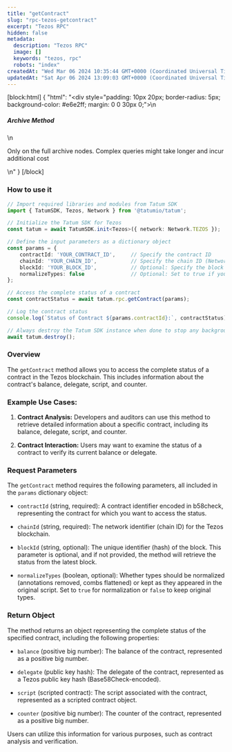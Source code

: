 ```yaml
---
title: "getContract"
slug: "rpc-tezos-getcontract"
excerpt: "Tezos RPC"
hidden: false
metadata: 
  description: "Tezos RPC"
  image: []
  keywords: "tezos, rpc"
  robots: "index"
createdAt: "Wed Mar 06 2024 10:35:44 GMT+0000 (Coordinated Universal Time)"
updatedAt: "Sat Apr 06 2024 13:09:03 GMT+0000 (Coordinated Universal Time)"
---
```

[block:html]
{
  "html": "<div style=\"padding: 10px 20px; border-radius: 5px; background-color: #e6e2ff; margin: 0 0 30px 0;\">\n  <h5>Archive Method</h5>\n  <p>Only on the full archive nodes. Complex queries might take longer and incur additional cost</p>\n</div>"
}
[/block]


### How to use it

```typescript
// Import required libraries and modules from Tatum SDK
import { TatumSDK, Tezos, Network } from '@tatumio/tatum';

// Initialize the Tatum SDK for Tezos
const tatum = await TatumSDK.init<Tezos>({ network: Network.TEZOS });

// Define the input parameters as a dictionary object
const params = {
    contractId: 'YOUR_CONTRACT_ID',     // Specify the contract ID
    chainId: 'YOUR_CHAIN_ID',           // Specify the chain ID (Network identifier)
    blockId: 'YOUR_BLOCK_ID',           // Optional: Specify the block ID if needed
    normalizeTypes: false               // Optional: Set to true if you want to normalize types
};

// Access the complete status of a contract
const contractStatus = await tatum.rpc.getContract(params);

// Log the contract status
console.log(`Status of Contract ${params.contractId}:`, contractStatus);

// Always destroy the Tatum SDK instance when done to stop any background processes
await tatum.destroy();
```

### Overview

The `getContract` method allows you to access the complete status of a contract in the Tezos blockchain. This includes information about the contract's balance, delegate, script, and counter.

### Example Use Cases:

1. **Contract Analysis:** Developers and auditors can use this method to retrieve detailed information about a specific contract, including its balance, delegate, script, and counter.

2. **Contract Interaction:** Users may want to examine the status of a contract to verify its current balance or delegate.

### Request Parameters

The `getContract` method requires the following parameters, all included in the `params` dictionary object:

- `contractId` (string, required): A contract identifier encoded in b58check, representing the contract for which you want to access the status.

- `chainId` (string, required): The network identifier (chain ID) for the Tezos blockchain.

- `blockId` (string, optional): The unique identifier (hash) of the block. This parameter is optional, and if not provided, the method will retrieve the status from the latest block.

- `normalizeTypes` (boolean, optional): Whether types should be normalized (annotations removed, combs flattened) or kept as they appeared in the original script. Set to `true` for normalization or `false` to keep original types.

### Return Object

The method returns an object representing the complete status of the specified contract, including the following properties:

- `balance` (positive big number): The balance of the contract, represented as a positive big number.

- `delegate` (public key hash): The delegate of the contract, represented as a Tezos public key hash (Base58Check-encoded).

- `script` (scripted contract): The script associated with the contract, represented as a scripted contract object.

- `counter` (positive big number): The counter of the contract, represented as a positive big number.

Users can utilize this information for various purposes, such as contract analysis and verification.
